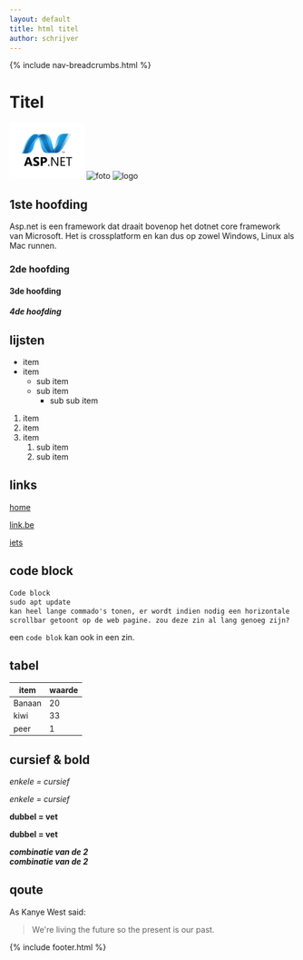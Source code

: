 ```yaml
---
layout: default
title: html titel
author: schrijver
---
```


{% include nav-breadcrumbs.html %}

# Titel

![ASP.net](/media/logo/asp.net.png)
![foto](../iets)
![logo](pad/naar/foto)


## 1ste hoofding
Asp.net is een framework dat draait bovenop het dotnet core framework van Microsoft. Het is crossplatform en kan dus op zowel Windows, Linux als Mac runnen.

### 2de hoofding

#### 3de hoofding
##### 4de hoofding


## lijsten
* item
* item
    * sub item
    * sub item
        * sub sub item


1. item
1. item
1. item
    1. sub item
    1. sub item

## links
[home](index.md)

[link.be](www.link.be)

[iets](www.link.be)

## code block
```
Code block
sudo apt update
kan heel lange commado's tonen, er wordt indien nodig een horizontale scrollbar getoont op de web pagine. zou deze zin al lang genoeg zijn?
```

een ```code blok``` kan ook in een zin.

## tabel

item | waarde
----| ---
Banaan|20
kiwi|33
peer| 1

## cursief & bold

_enkele = cursief_

*enkele = cursief*

__dubbel = vet__

**dubbel = vet**

*__combinatie van de 2__*  
_**combinatie van de 2**_

## qoute

As Kanye West said:

> We're living the future so
> the present is our past.


{% include footer.html %}
